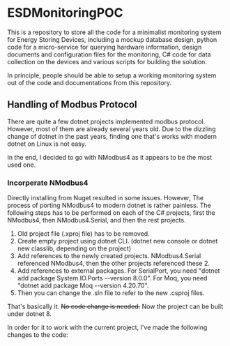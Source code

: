 # ESDMonitoringPOC
This is a repository to store all the code for a minimalist monitoring system for Energy Storing Devices, including a mockup database design, python code for a micro-service for querying hardware information, design documents and configuration files for the monitoring, C# code for data collection on the devices and various scripts for building the solution.

In principle, people should be able to setup a working monitoring system out of the code and documentations from this repository.

## Handling of Modbus Protocol
There are quite a few dotnet projects implemented modbus protocol. However, most of them are already several years old. Due to the dizzling change of dotnet in the past years, finding one that's works with modern dotnet on Linux is not easy.

In the end, I decided to go with NModbus4 as it appears to be the most used one.

### Incorperate NModbus4

Directly installing from Nuget resulted in some issues. However, The process of porting NModbus4 to modern dotnet is rather painless.
The following steps has to be performed on each of the C# projects, first the NModbus4, then NModbus4.Serial, and then the rest projects.
1. Old project file (.xproj file) has to be removed.
2. Create empty project using dotnet CLI. (dotnet new console or dotnet new classlib, depending on the project)
3. Add references to the newly created projects. NModbus4.Serial referenced NModbus4, then the other projects referenced these 2.
4. Add references to external packages.
    For SerialPort, you need "dotnet add package System.IO.Ports --version 8.0.0".
    For Moq, you need "dotnet add package Moq --version 4.20.70".
5. Then you can change the .sln file to refer to the new .csproj files.

That's basically it. ~~No code change is needed.~~ Now the project can be built under dotnet 8.

In order for it to work with the current project, I've made the following changes to the code:

